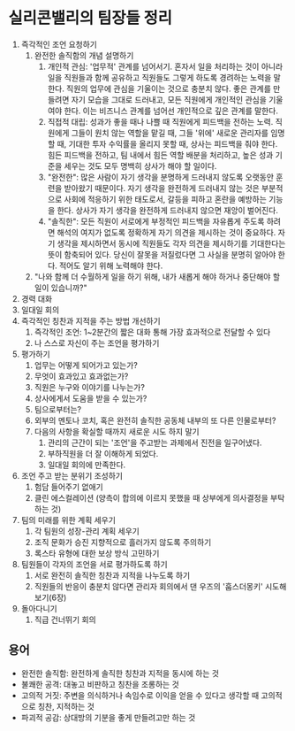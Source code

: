 # 실리콘밸리의 팀장들 정리

1. 즉각적인 조언 요청하기
    1. 완전한 솔직함의 개념 설명하기
        1. 개인적 관심: '업무적' 관계를 넘어서기. 혼자서 일을 처리하는 것이 아니라 일을 직원들과 함께 공유하고 직원들도 그렇게 하도록 경려하는 노력을 말한다. 직원의 업무에 관심을 기울이는 것으로 충분치 않다. 좋은 관계를 만들려면 자기 모습을 그대로 드러내고, 모든 직원에게 개인적인 관심을 기울여야 한다. 이는 비즈니스 관계를 넘어선 개인적으로 깊은 관계를 말한다.
        2. 직접적 대립: 성과가 좋을 때나 나쁠 때 직원에게 피드백을 전하는 노력. 직원에게 그들이 원치 않는 역할을 맡길 때, 그들 '위에' 새로운 관리자를 임명할 때, 기대한 투자 수익률을 올리지 못할 때, 상사는 피드백을 줘야 한다. 힘든 피드백을 전하고, 팀 내에서 힘든 역할 배분을 처리하고, 높은 성과 기준을 세우는 것도 모두 명백히 상사가 해야 할 일이다.
        3. "완전한": 많은 사람이 자기 생각을 분명하게 드러내지 않도록 오랫동안 훈련을 받아왔기 때문이다. 자기 생각을 완전하게 드러내지 않는 것은 부분적으로 사회에 적응하기 위한 태도로서, 갈등을 피하고 혼란을 예방하는 기능을 한다. 상사가 자기 생각을 완전하게 드러내지 않으면 재앙이 벌어진다.
        4. "솔직한": 모든 직원이 서로에게 부정적인 피드백을 자유롭게 주도록 하려면 해석의 여지가 없도록 정확하게 자기 의견을 제시하는 것이 중요하다. 자기 생각을 제시하면서 동시에 직원들도 각자 의견을 제시하기를 기대한다는 뜻이 함축되어 있다. 당신이 잘못을 저질렀다면 그 사실을 분명히 알아야 한다. 적어도 알기 위해 노력해야 한다.
    2. "나와 함께 더 수월하게 일을 하기 위해, 내가 새롭게 해야 하거나 중단해야 할 일이 있습니까?"
2. 경력 대화
3. 일대일 회의
4. 즉각적인 칭찬과 지적을 주는 방법 개선하기
    1. 즉각적인 조언: 1~2분간의 짧은 대화 통해 가장 효과적으로 전달할 수 있다
    2. 나 스스로 자신이 주는 조언을 평가하기
5. 평가하기
    1. 업무는 어떻게 되어가고 있는가?
    2. 무엇이 효과있고 효과없는가?
    3. 직원은 누구와 이야기를 나누는가?
    4. 상사에게서 도움을 받을 수 있는가?
    5. 팀으로부터는?
    6. 외부의 멘토나 코치, 혹은 완전히 솔직한 공동체 내부의 또 다른 인물로부터?
    7. 다음의 사항을 확실할 때까지 새로운 시도 하지 말기
        1. 관리의 근간이 되는 '조언'을 주고받는 과제에서 진전을 일구어냈다.
        2. 부하직원을 더 잘 이해하게 되었다.
        3. 일대일 회의에 만족한다.
6. 조언 주고 받는 분위기 조성하기
    1. 험담 들어주기 없애기
    2. 클린 에스컬레이션 (양측이 합의에 이르지 못했을 때 상부에게 의사결정을 부탁하는 것)
7. 팀의 미래를 위한 계획 세우기
    1. 각 팀원의 성장-관리 계획 세우기
    2. 조직 문화가 승진 지향적으로 흘러가지 않도록 주의하기
    3. 록스타 유형에 대한 보상 방식 고민하기
8. 팀원들이 각자의 조언을 서로 평가하도록 하기
    1. 서로 완전히 솔직한 칭찬과 지적을 나누도록 하기
    2. 직원들의 반응이 충분치 않다면 관리자 회의에서 댄 우즈의 '훕스더몽키' 시도해보기(6장)
9. 돌아다니기
    1. 직급 건너뛰기 회의

## 용어

- 완전한 솔직함: 완전하게 솔직한 칭찬과 지적을 동시에 하는 것
- 불쾌한 공격: 대놓고 비판하고 칭찬을 조롱하는 것
- 고의적 거짓: 주변을 의식하거나 속임수로 이익을 얻을 수 있다고 생각할 때 고의적으로 칭찬, 지적하는 것
- 파괴적 공감: 상대방의 기분을 좋게 만들려고만 하는 것
